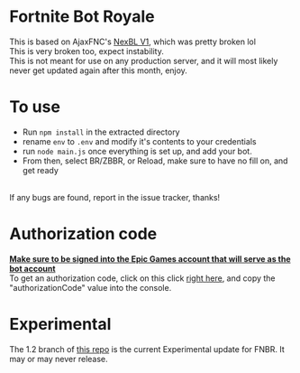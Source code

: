 # Fortnite Bot Royale
This is based on AjaxFNC's [NexBL V1](https://github.com/AjaxFNC-YT/NexBL-V1/), which was pretty broken lol
<br>
This is very broken too, expect instability.
<br>
This is not meant for use on any production server, and it will most likely never get updated again after this month, enjoy.
<br>
# To use
* Run `npm install` in the extracted directory
* rename `env` to `.env` and modify it's contents to your credentials
* run `node main.js` once everything is set up, and add your bot.
* From then, select BR/ZBBR, or Reload, make sure to have no fill on, and get ready
<br>
If any bugs are found, report in the issue tracker, thanks!
<br>

# Authorization code

<u>**Make sure to be signed into the Epic Games account that will serve as the bot account**</u>
<br>
To get an authorization code, click on this click [right here](https://www.epicgames.com/id/api/redirect?clientId=3f69e56c7649492c8cc29f1af08a8a12&responseType=code), and copy the "authorizationCode" value into the console.
<br>

# Experimental
The 1.2 branch of [this repo](https://github.com/kitstudios/Fortnite-Bot-Royale/tree/Experimental) is the current Experimental update for FNBR. It may or may never release.



